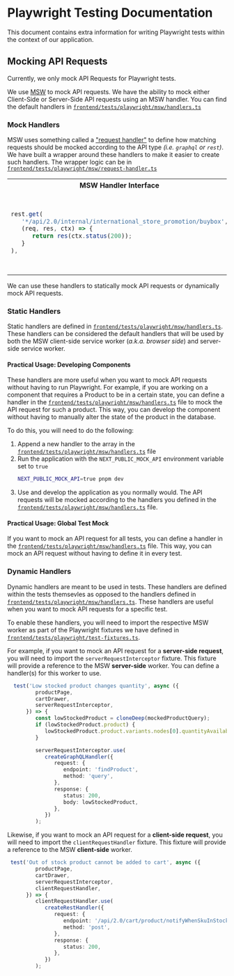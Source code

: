 # Playwright Testing Documentation
This document contains extra information for writing Playwright tests within the context of our application.

## Mocking API Requests
Currently, we only mock API Requests for Playwright tests.

We use [MSW](https://mswjs.io/) to mock API requests. We have the ability to mock either Client-Side or Server-Side API requests using an MSW handler. You can find the default handlers in [`frontend/tests/playwright/msw/handlers.ts`](./msw/handlers.ts)

### Mock Handlers

MSW uses something called a ["request handler"](https://mswjs.io/docs/basics/request-handler) to define how matching requests should be mocked according to the API type _(i.e. `graphql` or `rest`)_. We have built a wrapper around these handlers to make it easier to create such handlers. The wrapper logic can be in [`frontend/tests/playwright/msw/request-handler.ts`](./msw/request-handler.ts)

<table>
   <tr>
      <th>MSW Handler Interface</th>
      <th>Wrapper Handler Interface</th>
   </tr>
   <tr>
   <td>

   ```ts
   rest.get(
      '*/api/2.0/internal/international_store_promotion/buybox',
      (req, res, ctx) => {
         return res(ctx.status(200));
      }
   ),
   ```

   </td>
   <td>

   ```ts
      createRestHandler({
         request: {
            endpoint: '*/api/2.0/internal/international_store_promotion/buybox',
            method: 'get',
         },
         response: {
            status: 200,
         },
      }),
   ```

   </td>
   </tr>

</table>

We can use these handlers to statically mock API requests or dynamically mock API requests.

### Static Handlers
Static handlers are defined in [`frontend/tests/playwright/msw/handlers.ts`](./msw/handlers.ts). These handlers can be considered the default handlers that will be used by both the MSW client-side service worker (_a.k.a. browser side_) and server-side service worker.

#### Practical Usage: Developing Components
These handlers are more useful when you want to mock API requests without having to run Playwright. For example, if you are working on a component that requires a Product to be in a certain state, you can define a handler in the  [`frontend/tests/playwright/msw/handlers.ts`](./msw/handlers.ts) file to mock the API request for such a product. This way, you can develop the component without having to manually alter the state of the product in the database.

To do this, you will need to do the following:
1. Append a new handler to the array in the [`frontend/tests/playwright/msw/handlers.ts`](./msw/handlers.ts) file
2. Run the application with the `NEXT_PUBLIC_MOCK_API` environment variable set to `true`
   ```sh
   NEXT_PUBLIC_MOCK_API=true pnpm dev
   ```
3. Use and develop the application as you normally would. The API requests will be mocked according to the handlers you defined in the [`frontend/tests/playwright/msw/handlers.ts`](./msw/handlers.ts) file.

#### Practical Usage: Global Test Mock
If you want to mock an API request for all tests, you can define a handler in the [`frontend/tests/playwright/msw/handlers.ts`](./msw/handlers.ts) file. This way, you can mock an API request without having to define it in every test.

### Dynamic Handlers
Dynamic handlers are meant to be used in tests. These handlers are defined within the tests themsevles as opposed to the handlers defined in [`frontend/tests/playwright/msw/handlers.ts`](./msw/handlers.ts). These handlers are useful when you want to mock API requests for a specific test.

To enable these handlers, you will need to import the respective MSW worker as part of the Playwright fixtures we have defined in [`frontend/tests/playwright/test-fixtures.ts`](test-fixtures.ts).

For example, if you want to mock an API request for a **server-side request**, you will need to import the `serverRequestInterceptor` fixture. This fixture will provide a reference to the MSW **server-side** worker. You can define a handler(s) for this worker to use.

```ts
  test('Low stocked product changes quantity', async ({
         productPage,
         cartDrawer,
         serverRequestInterceptor,
      }) => {
         const lowStockedProduct = cloneDeep(mockedProductQuery);
         if (lowStockedProduct.product) {
            lowStockedProduct.product.variants.nodes[0].quantityAvailable = 3;
         }

         serverRequestInterceptor.use(
            createGraphQLHandler({
               request: {
                  endpoint: 'findProduct',
                  method: 'query',
               },
               response: {
                  status: 200,
                  body: lowStockedProduct,
               },
            })
         );
```

Likewise, if you want to mock an API request for a **client-side request**, you will need to import the `clientRequestHandler` fixture. This fixture will provide a reference to the MSW **client-side** worker.

```ts
 test('Out of stock product cannot be added to cart', async ({
         productPage,
         cartDrawer,
         serverRequestInterceptor,
         clientRequestHandler,
      }) => {
         clientRequestHandler.use(
            createRestHandler({
               request: {
                  endpoint: '/api/2.0/cart/product/notifyWhenSkuInStock',
                  method: 'post',
               },
               response: {
                  status: 200,
               },
            })
         );
```